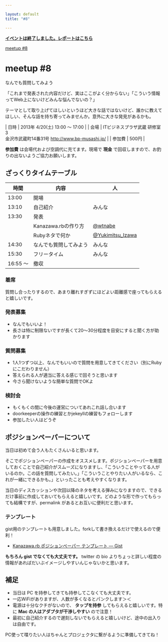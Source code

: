 ```yaml
---

layout: default
title: "#8"

---
```


<p>
<a href="./report"><strong>イベントは終了しました。レポートはこちら</strong></a></p>

<div class="doorkeeper-widget">
<a href="http://kzrb.doorkeeper.jp/events/3477" class="doorkeeper-registration-widget">meetup
#8</a>

<script src="https://d1dqic1fklzs1z.cloudfront.net/assets/widget.js" type="text/javascript">
</script>
</div>

meetup #8
==========

なんでも質問してみよう

「これまで発表された内容だけど、実はここがよく分からない」「こういう情報ってWeb上にないけどみんな悩んでないの？」

テーマとして取り上げてほしいというほど大きな話ではないけど、誰かに教えてほしい、そんな話を持ち寄ってみませんか。意外に大きな発見があるかも。


| 日時   | 2013年 4/20(土) 13:00 〜 17:00 |
| 会場   | ITビジネスプラザ武蔵 研修室3<br>金沢市武蔵町14番31号 <a href="http://www.bp-musashi.jp/">http://www.bp-musashi.jp/</a> |
| 参加費 | 500円 |


**参加費** は会場代および空調代に充てます。現場で **現金**
で回収しますので、お釣りの出ないようご協力お願いします。

ざっくりタイムテーブル
----------------------

 |時間      |内容                    |人|
 |----------|------------------------|----------------------------------------------------------|
 |13:00     |開場                    ||
 |13:10     |自己紹介                |みんな|
 |13:30     |発表                    ||
 |          |Kanazawa.rbの作り方     |[@wtnabe](https://twitter.com/wtnabe)|
 |          |Rubyネタで何か          |[@Yukimitsu\_Izawa](https://twitter.com/Yukimitsu_Izawa)|
 |14:30     |なんでも質問してみよう  |みんな|
 |15:30     |フリータイム            |みんな|
 |16:55 〜  |撤収                    ||

### 着席

質問し合ったりするので、あまり離れすぎずにほどよい距離感で座ってもらえると嬉しいです。

### 発表募集

* なんでもいいよ！
* 長さは特に制限ないですが長くて20〜30分程度を目安にすると聞く方が助かります

### 質問募集

* 1人1つずつ以上、なんでもいいので質問を用意してきてください（別にRubyにこだわりません）
* 答えられる人が適当に答える感じで回そうと思います
* 今さら聞けないような簡単な質問でOKよ

### 検討会

* もくもくの間に今後の運営についてあれこれ話し合います
* doorkeeperの操作の練習とかjekeyllの練習もフォローします
* 参加したい人はどうぞ

ポジションペーパーについて
--------------------------

当日は初めて会う人もたくさんいると思います。

そこでポジションペーパーの作成をオススメします。ポジションペーパーを用意しておくことで自己紹介がスムーズになりますし、「こういうことやってる人がいるのか。この話を質問してみたい。」「こういうことやりたい人がいるなら、これが一緒にできるかも。」といったことも考えやすくなります。

当日のディスカッションや次回以降のネタを考える弾みになりますので、できるだけ事前に作成しておいてもらえると嬉しいです。どのような形で作ってもらっても結構ですが、permalink
があるとお互いに便利だと思います。

### テンプレート

gist用のテンプレートも用意しました。forkして書き換えるだけで使えるので便利！

* [Kanazawa.rb ポジションペーパー テンプレート — Gist](https://gist.github.com/5a523ec3180002229a32)

**もちろん gist でなくても大丈夫です。** twitter の bio
よりちょっと詳しい程度の情報があればだいぶイメージしやすいんじゃないかと思います。

補足
----

* 当日は PC を持参してきても持参してこなくても大丈夫です。
* 一応WiFiがありますが、人数が多くなるとパンクします＞＜
* 電源は十分なクチがないので、 **タップを持参** してもらえると嬉しいです。特に **Mac の人はアダプタが干渉しやすい** ので注意！
* 最初に自己紹介するので遅刻しないでもらえると嬉しいけど、途中の出入りは自由です。

PC使って喋りたい人はちゃんとプロジェクタに繋がるように準備してきてね！
